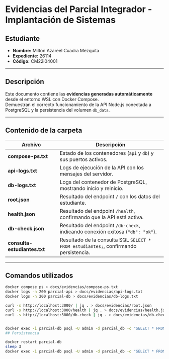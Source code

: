 # Evidencias del Parcial Integrador - Implantación de Sistemas

## Estudiante
- **Nombre:** Milton Azareel Cuadra Mezquita  
- **Expediente:** 26114  
- **Código:** CM22i04001  

---

## Descripción
Este documento contiene las **evidencias generadas automáticamente** desde el entorno WSL con Docker Compose.  
Demuestran el correcto funcionamiento de la API Node.js conectada a PostgreSQL y la persistencia del volumen `db_data`.

---

## Contenido de la carpeta

| Archivo | Descripción |
|----------|--------------|
| **compose-ps.txt** | Estado de los contenedores (`api` y `db`) y sus puertos activos. |
| **api-logs.txt** | Logs de ejecución de la API con los mensajes del servidor. |
| **db-logs.txt** | Logs del contenedor de PostgreSQL, mostrando inicio y reinicio. |
| **root.json** | Resultado del endpoint `/` con los datos del estudiante. |
| **health.json** | Resultado del endpoint `/health`, confirmando que la API está activa. |
| **db-check.json** | Resultado del endpoint `/db-check`, indicando conexión exitosa (`"db": "ok"`). |
| **consulta-estudiantes.txt** | Resultado de la consulta SQL `SELECT * FROM estudiantes;`, confirmando persistencia. |

---

## Comandos utilizados

```bash
docker compose ps > docs/evidencias/compose-ps.txt
docker logs -n 200 parcial-api > docs/evidencias/api-logs.txt
docker logs -n 200 parcial-db > docs/evidencias/db-logs.txt

curl -s http://localhost:3000/ | jq . > docs/evidencias/root.json
curl -s http://localhost:3000/health | jq . > docs/evidencias/health.json
curl -s http://localhost:3000/db-check | jq . > docs/evidencias/db-check.json


docker exec -i parcial-db psql -U admin -d parcial_db -c "SELECT * FROM estudiantes;" > docs/evidencias/consulta-estudiantes.txt
## Persistencia

docker restart parcial-db
sleep 3
docker exec -i parcial-db psql -U admin -d parcial_db -c "SELECT * FROM estudiantes;"
